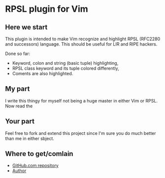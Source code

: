 # RPSL plugin for Vim

## Here we start

This plugin is intended to make Vim recognize and highlight RPSL (RFC2280 and
successors) language. This should be useful for LIR and RIPE hackers.

Done so far:

  + Keyword, colon and string (basic tuple) highlighting,
  + RPSL class keyword and its tuple colored differently,
  + Coments are also highlighted.


## My part

I write this thingy for myself not being a huge master in either Vim or RPSL.
Now read the

## Your part

Feel free to fork and extend this project since I'm sure you do much better
than me in either sbject.

## Where to get/comlain

+ [GitHub.com repository](https://github.com/argent-smith/vim-rpsl)
+ [Author](http://argent-smith.github.com)